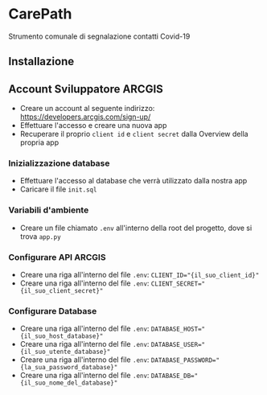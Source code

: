 # CarePath
Strumento comunale di segnalazione contatti Covid-19

## Installazione

## Account Sviluppatore ARCGIS
* Creare un account al seguente indirizzo: https://developers.arcgis.com/sign-up/
* Effettuare l'accesso e creare una nuova app
* Recuperare il proprio ```client id``` e ```client secret``` dalla Overview della propria app

### Inizializzazione database
* Effettuare l'accesso al database che verrà utilizzato dalla nostra app
* Caricare il file ```init.sql```

### Variabili d'ambiente
* Creare un file chiamato ```.env``` all'interno della root del progetto, dove si trova ```app.py```
### Configurare API ARCGIS
* Creare una riga all'interno del file ```.env```: ```CLIENT_ID="{il_suo_client_id}"```
* Creare una riga all'interno del file ```.env```: ```CLIENT_SECRET="{il_suo_client_secret}"```
### Configurare Database
* Creare una riga all'interno del file ```.env```: ```DATABASE_HOST="{il_suo_host_database}"```
* Creare una riga all'interno del file ```.env```: ```DATABASE_USER="{il_suo_utente_database}"```
* Creare una riga all'interno del file ```.env```: ```DATABASE_PASSWORD="{la_sua_password_database}"```
* Creare una riga all'interno del file ```.env```: ```DATABASE_DB="{il_suo_nome_del_database}"```
